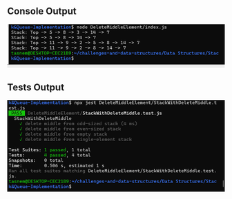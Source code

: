 ## Console Output
![Console Output](./images/ch9consol.png)


## Tests Output
![Console Output](./images/ch9tests.png)